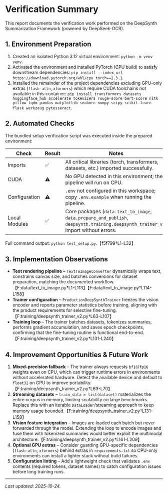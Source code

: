 # Verification Summary

This report documents the verification work performed on the DeepSynth Summarization Framework (powered by DeepSeek-OCR).

## 1. Environment Preparation
1. Created an isolated Python 3.12 virtual environment: `python -m venv venv`.
2. Activated the environment and installed PyTorch (CPU build) to satisfy downstream dependencies: `pip install --index-url https://download.pytorch.org/whl/cpu torch==2.3.1`.
3. Installed the remainder of the project dependencies excluding GPU-only extras (`flash-attn`, `xformers`) which require CUDA toolchains not available in this container: `pip install transformers datasets huggingface_hub accelerate tokenizers rouge-score bert-score nltk pillow tqdm pandas matplotlib seaborn numpy scipy scikit-learn flask werkzeug pytesseract`.

## 2. Automated Checks
The bundled setup verification script was executed inside the prepared environment:

| Check | Result | Notes |
| --- | --- | --- |
| Imports | ✅ | All critical libraries (torch, transformers, datasets, etc.) imported successfully. |
| CUDA | ⚠️ | No GPU detected in this environment; the pipeline will run on CPU. |
| Configuration | ⚠️ | `.env` not configured in this workspace; copy `.env.example` when running the pipeline. |
| Local Modules | ✅ | Core packages (`data.text_to_image`, `data.prepare_and_publish`, `deepsynth.training.deepsynth_trainer_v2`) import without errors. |

Full command output: `python test_setup.py`.【f5f799†L1-L32】

## 3. Implementation Observations
* **Text rendering pipeline** – `TextToImageConverter` dynamically wraps text, constrains canvas size, and batches conversions for dataset preparation, matching the documented workflow.【F:data/text_to_image.py†L1-L113】【F:data/text_to_image.py†L114-L158】
* **Trainer configuration** – `ProductionDeepSynthTrainer` freezes the vision encoder and reports parameter statistics before training, aligning with the product requirements for selective fine-tuning.【F:training/deepsynth_trainer_v2.py†L63-L107】
* **Training loop** – The trainer batches datasets, tokenizes summaries, performs gradient accumulation, and saves epoch checkpoints, confirming that the fine-tuning routine is functional end-to-end.【F:training/deepsynth_trainer_v2.py†L131-L240】

## 4. Improvement Opportunities & Future Work
1. **Mixed-precision fallback** – The trainer always requests `bf16`/`fp16` weights even on CPU, which can trigger runtime errors in environments without accelerated hardware. Detect the available device and default to `float32` on CPU to improve portability.【F:training/deepsynth_trainer_v2.py†L63-L70】
2. **Streaming datasets** – `train_data = list(dataset)` materializes the entire corpus in memory, limiting scalability on large benchmarks. Replace this with an iterable `DataLoader`/streaming approach to keep memory usage bounded.【F:training/deepsynth_trainer_v2.py†L131-L158】
3. **Vision feature integration** – Images are loaded each batch but never forwarded through the model. Extending the loop to encode images and fuse them with tokenized summaries would better exploit the multimodal architecture.【F:training/deepsynth_trainer_v2.py†L161-L209】
4. **Optional GPU extras** – Consider guarding GPU-specific dependencies (`flash-attn`, `xformers`) behind extras in `requirements.txt` so CPU-only environments can install a lighter stack without build failures.
5. **Configuration linting** – Add a lightweight check that validates `.env` contents (required tokens, dataset names) to catch configuration issues before long training runs.

---
*Last updated: 2025-10-24.* 
